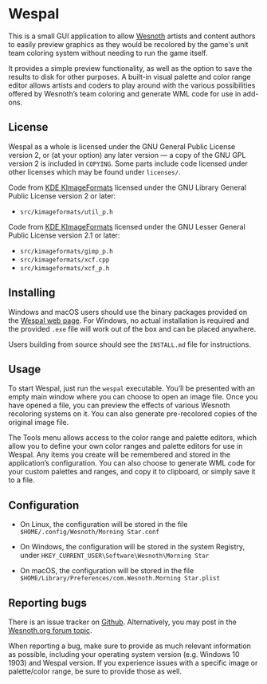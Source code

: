 Wespal
======

This is a small GUI application to allow [Wesnoth][1] artists and content authors to easily preview graphics as they would be recolored by the game's unit team coloring system without needing to run the game itself.

[1]: <https://www.wesnoth.org/>

It provides a simple preview functionality, as well as the option to save the results to disk for other purposes. A built-in visual palette and color range editor allows artists and coders to play around with the various possibilities offered by Wesnoth’s team coloring and generate WML code for use in add-ons.


License
-------

Wespal as a whole is licensed under the GNU General Public License version 2, or (at your option) any later version — a copy of the GNU GPL version 2 is included in `COPYING`. Some parts include code licensed under other licenses which may be found under `licenses/`.

Code from [KDE KImageFormats][2] licensed under the GNU Library General Public License version 2 or later:

 * `src/kimageformats/util_p.h`

Code from [KDE KImageFormats][2] licensed under the GNU Lesser General Public License version 2.1 or later:

 * `src/kimageformats/gimp_p.h`
 * `src/kimageformats/xcf.cpp`
 * `src/kimageformats/xcf_p.h`

[2]: <https://api.kde.org/frameworks/kimageformats/html/index.html>


Installing
----------

Windows and macOS users should use the binary packages provided on the [Wespal web page][3]. For Windows, no actual installation is required and the provided `.exe` file will work out of the box and can be placed anywhere.

[3]: <https://irydacea.me/projects/wespal>

Users building from source should see the `INSTALL.md` file for instructions.


Usage
-----

To start Wespal, just run the `wespal` executable. You’ll be presented with an empty main window where you can choose to open an image file. Once you have opened a file, you can preview the effects of various Wesnoth recoloring systems on it. You can also generate pre-recolored copies of the original image file.

The Tools menu allows access to the color range and palette editors, which allow you to define your own color ranges and palette editors for use in Wespal. Any items you create will be remembered and stored in the application’s configuration. You can also choose to generate WML code for your custom palettes and ranges, and copy it to clipboard, or simply save it to a file.


Configuration
-------------

* On Linux, the configuration will be stored in the file
  `$HOME/.config/Wesnoth/Morning Star.conf`

* On Windows, the configuration will be stored in the system Registry, under
  `HKEY_CURRENT_USER\Software\Wesnoth\Morning Star`

* On macOS, the configuration will be stored in the file
  `$HOME/Library/Preferences/com.Wesnoth.Morning Star.plist`


Reporting bugs
--------------

There is an issue tracker on [Github][4]. Alternatively, you may post in the [Wesnoth.org forum topic][5].

[4]: https://github.com/irydacea/morningstar/issues
[5]: https://r.wesnoth.org/t31965

When reporting a bug, make sure to provide as much relevant information as possible, including your operating system version (e.g. Windows 10 1903) and Wespal version. If you experience issues with a specific image or palette/color range, be sure to provide those as well.
